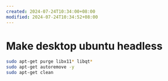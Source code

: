 ```yaml
---
created: 2024-07-24T10:34:00+08:00
modified: 2024-07-24T10:34:52+08:00
---
```


# Make desktop ubuntu headless

```bash
sudo apt-get purge libx11* libqt*
sudo apt-get autoremove -y
sudo apt-get clean
```
